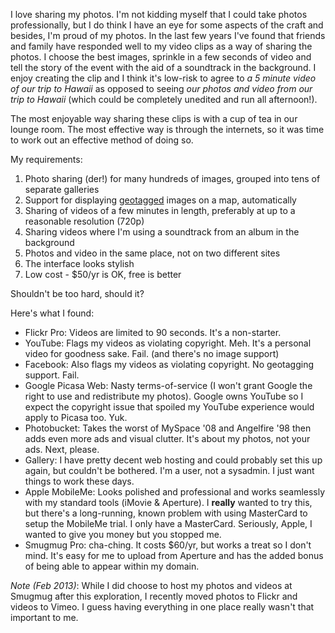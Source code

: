 <!--
.. title: Finding a new home for my photos
.. slug: 20110224finding-a-new-home-for-my-photos
.. date: 2011/02/24 09:38:31
.. tags: Photography
.. link: 
.. description: 
-->


I love sharing my photos. I'm not kidding myself that I could take photos professionally, but I do think I have an eye for some aspects of the craft and besides, I'm proud of my photos. In the last few years I've found that friends and family have responded well to my video clips as a way of sharing the photos. I choose the best images, sprinkle in a few seconds of video and tell the story of the event with the aid of a soundtrack in the background. I enjoy creating the clip and I think it's low-risk to agree to *a 5 minute video of our trip to Hawaii* as opposed to seeing *our photos and video from our trip to Hawaii* (which could be completely unedited and run all afternoon!).

The most enjoyable way sharing these clips is with a cup of tea in our lounge room. The most effective way is through the internets, so it was time to work out an effective method of doing so.

My requirements:

1.  Photo sharing (der!) for many hundreds of images, grouped into tens of separate galleries
2.  Support for displaying [geotagged](http://en.wikipedia.org/wiki/Geotagging) images on a map, automatically
3.  Sharing of videos of a few minutes in length, preferably at up to a reasonable resolution (720p)
4.  Sharing videos where I'm using a soundtrack from an album in the background
5.  Photos and video in the same place, not on two different sites
6.  The interface looks stylish
7.  Low cost - \$50/yr is OK, free is better

Shouldn't be too hard, should it?

Here's what I found:

-   Flickr Pro: Videos are limited to 90 seconds. It's a non-starter.
-   YouTube: Flags my videos as violating copyright. Meh. It's a personal video for goodness sake. Fail. (and there's no image support)
-   Facebook: Also flags my videos as violating copyright. No geotagging support. Fail.
-   Google Picasa Web: Nasty terms-of-service (I won't grant Google the right to use and redistribute my photos). Google owns YouTube so I expect the copyright issue that spoiled my YouTube experience would apply to Picasa too. Yuk.
-   Photobucket: Takes the worst of MySpace '08 and Angelfire '98 then adds even more ads and visual clutter. It's about my photos, not your ads. Next, please.
-   Gallery: I have pretty decent web hosting and could probably set this up again, but couldn't be bothered. I'm a user, not a sysadmin. I just want things to work these days.
-   Apple MobileMe: Looks polished and professional and works seamlessly with my standard tools (iMovie & Aperture). I **really** wanted to try this, but there's a long-running, known problem with using MasterCard to setup the MobileMe trial. I only have a MasterCard. Seriously, Apple, I wanted to give you money but you stopped me.
-   Smugmug Pro: cha-ching. It costs \$60/yr, but works a treat so I don't mind. It's easy for me to upload from Aperture and has the added bonus of being able to appear within my domain.

*Note (Feb 2013)*: While I did choose to host my photos and videos at Smugmug after this exploration, I recently moved photos to Flickr and videos to Vimeo. I guess having everything in one place really wasn't that important to me.

